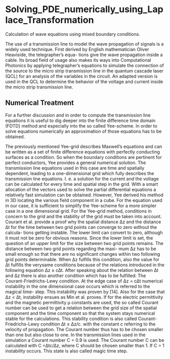 # Solving_PDE_numerically_using_Laplace_Transformation
Calculation of wave equations using mixed boundary conditions.

The use of a transmission line to model the wave propagation of signals is a widely used
technique. First derived by English mathematician Oliver Heaviside, the telegrapher’s equa-
tions give the wave propagation inside a cable. Its broad field of usage also makes its ways
into Computational Photonics by applying telegrapher’s equations to simulate the connection
of the source to the micro strip transmission line in the quantum cascade laser (QCL) for an
analysis of the variables in the circuit. An adapted version is used in the QCL to determine
the behavior of the voltage and current inside the micro strip transmission line.

## Numerical Treatment
For a further discussion and in order to compute the transmission line equations it is useful
to dig deeper into the finite difference time domain (FDTD) method and especially into the so
called Yee-scheme. In order to solve equations numerically an approximation of those
equations has to be obtained.

The previously mentioned Yee-grid describes Maxwell’s equations and can be written as a set
of finite difference equations with perfectly conducting surfaces as a condition. So when the
boundary conditions are pertinent for perfect conductors, Yee provides a general numerical
solution. The transmission line equations used in this case are time and spatially dependent,
leading to a one-dimensional grid which fully describes the transmission line equations. I. e.
a solution for the current and the voltage can be calculated for every time and spatial step in
the grid. With a smart allocation of the vectors used to solve the partial differential equations
a relatively fast simulation can be obtained. However, Yee derived his method in 3D locating
the various field component in a cube. For the equation used in our case, it is sufficient to
simplify the Yee-scheme for a more simpler case in a one dimensional grid.
For the Yee-grid method, conditions in concern to the grid and the stability of the grid must
be taken into account. Courant et al. provide a proof why the spatial distance ∆z and the
distance ∆t for the time between two grid points can converge to zero without the calcula-
tions getting instable. The lower limit can convert to zero, although it must not be zero
for obvious reasons. Since the lower limit is set, the question of an upper limit for the size
between two grid points remains. The distance between two grid points regarding the maxi-
mum ∆z has to be small enough so that there are no significant changes within two following 
grid points determinable. When ∆z fulfills this condition, also the value for ∆t fulfills the 
verysame conditions because of the relations introduced in the following equation ∆z ≥ c∆t.
After speaking about the relation between ∆t and ∆z there is also another condition which
has to be fulfilled: The Courant-Friedrichs-Lewy condition. At the edge case of ∆z = c∆t
numerical instability in the one dimensional case occurs which is referred to the magical time-
step. This instability was proven by [14]. Also for the case that ∆z < ∆t, instability ensues as
Min et al. proves. If for the electric permittivity  and the magnetic permittivity μ constants
are used, the so called Courant number can be used to get a relation between the grid size
of the spatial component and the time component so that the system stays numerical stable
for the calculations. This stability condition is also called Courant-Friedrichs-Lewy condition
∆t ≤ ∆z/c. with the constant c referring to the velocity of propagation. The Courant number thus has
to be chosen smaller than one but also close to one. In the transmission lines used in the
simulation a Courant number C = 0.9 is used. The Courant number C can be calculated with
C =∆tc/∆z, 
where C should be chosen smaller than 1. If C = 1 instability occurs. This state is also called
magic time step.
